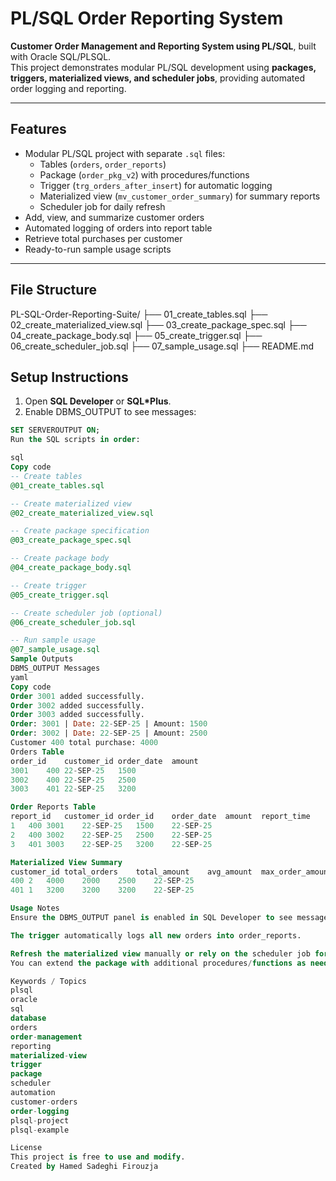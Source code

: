 # PL/SQL Order Reporting System

**Customer Order Management and Reporting System using PL/SQL**, built with Oracle SQL/PLSQL.  
This project demonstrates modular PL/SQL development using **packages, triggers, materialized views, and scheduler jobs**, providing automated order logging and reporting.

---

## **Features**

- Modular PL/SQL project with separate `.sql` files:
  - Tables (`orders`, `order_reports`)
  - Package (`order_pkg_v2`) with procedures/functions
  - Trigger (`trg_orders_after_insert`) for automatic logging
  - Materialized view (`mv_customer_order_summary`) for summary reports
  - Scheduler job for daily refresh
- Add, view, and summarize customer orders
- Automated logging of orders into report table
- Retrieve total purchases per customer
- Ready-to-run sample usage scripts

---

## **File Structure**

PL-SQL-Order-Reporting-Suite/
├── 01_create_tables.sql
├── 02_create_materialized_view.sql
├── 03_create_package_spec.sql
├── 04_create_package_body.sql
├── 05_create_trigger.sql
├── 06_create_scheduler_job.sql
├── 07_sample_usage.sql
├── README.md

## **Setup Instructions**

1. Open **SQL Developer** or **SQL*Plus**.
2. Enable DBMS_OUTPUT to see messages:

```sql
SET SERVEROUTPUT ON;
Run the SQL scripts in order:

sql
Copy code
-- Create tables
@01_create_tables.sql

-- Create materialized view
@02_create_materialized_view.sql

-- Create package specification
@03_create_package_spec.sql

-- Create package body
@04_create_package_body.sql

-- Create trigger
@05_create_trigger.sql

-- Create scheduler job (optional)
@06_create_scheduler_job.sql

-- Run sample usage
@07_sample_usage.sql
Sample Outputs
DBMS_OUTPUT Messages
yaml
Copy code
Order 3001 added successfully.
Order 3002 added successfully.
Order 3003 added successfully.
Order: 3001 | Date: 22-SEP-25 | Amount: 1500
Order: 3002 | Date: 22-SEP-25 | Amount: 2500
Customer 400 total purchase: 4000
Orders Table
order_id	customer_id	order_date	amount
3001	400	22-SEP-25	1500
3002	400	22-SEP-25	2500
3003	401	22-SEP-25	3200

Order Reports Table
report_id	customer_id	order_id	order_date	amount	report_time
1	400	3001	22-SEP-25	1500	22-SEP-25
2	400	3002	22-SEP-25	2500	22-SEP-25
3	401	3003	22-SEP-25	3200	22-SEP-25

Materialized View Summary
customer_id	total_orders	total_amount	avg_amount	max_order_amount	last_order_date
400	2	4000	2000	2500	22-SEP-25
401	1	3200	3200	3200	22-SEP-25

Usage Notes
Ensure the DBMS_OUTPUT panel is enabled in SQL Developer to see messages.

The trigger automatically logs all new orders into order_reports.

Refresh the materialized view manually or rely on the scheduler job for automated daily updates.
You can extend the package with additional procedures/functions as needed.

Keywords / Topics
plsql
oracle
sql
database
orders
order-management
reporting
materialized-view
trigger
package
scheduler
automation
customer-orders
order-logging
plsql-project
plsql-example

License
This project is free to use and modify.
Created by Hamed Sadeghi Firouzja




